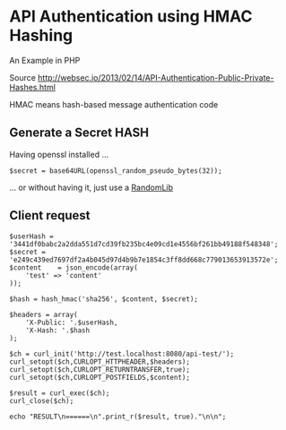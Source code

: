 # API Authentication using HMAC Hashing

An Example in PHP

Source http://websec.io/2013/02/14/API-Authentication-Public-Private-Hashes.html

HMAC means hash-based message authentication code

## Generate a Secret HASH

Having openssl installed ...

    $secret = base64URL(openssl_random_pseudo_bytes(32));

... or without having it, just use a [RandomLib](https://github.com/ircmaxell/RandomLib)

## Client request

```
$userHash = '3441df0babc2a2dda551d7cd39fb235bc4e09cd1e4556bf261bb49188f548348';
$secret = 'e249c439ed7697df2a4b045d97d4b9b7e1854c3ff8dd668c779013653913572e';
$content    = json_encode(array(
    'test' => 'content'
));

$hash = hash_hmac('sha256', $content, $secret);

$headers = array(
    'X-Public: '.$userHash,
    'X-Hash: '.$hash
);

$ch = curl_init('http://test.localhost:8080/api-test/');
curl_setopt($ch,CURLOPT_HTTPHEADER,$headers);
curl_setopt($ch,CURLOPT_RETURNTRANSFER,true);
curl_setopt($ch,CURLOPT_POSTFIELDS,$content);

$result = curl_exec($ch);
curl_close($ch);

echo "RESULT\n======\n".print_r($result, true)."\n\n";
```
